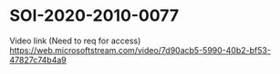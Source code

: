 #  SOI-2020-2010-0077

Video link (Need to req for access)
https://web.microsoftstream.com/video/7d90acb5-5990-40b2-bf53-47827c74b4a9